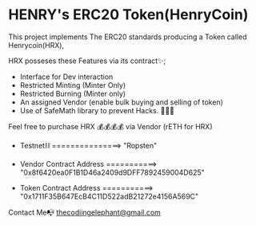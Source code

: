 # HENRY's ERC20 Token(HenryCoin)

This project implements The ERC20 standards producing a Token called Henrycoin(HRX),

HRX posseses these Features via its contract✨;

- Interface for Dev interaction
- Restricted Minting (Minter Only)
- Restricted Burning (Minter only)
- An assigned Vendor (enable bulk buying and selling of token)
- Use of SafeMath library to prevent Hacks. 🕵️‍♀️🔏


Feel free to purchase HRX 💰💰💰💰 via Vendor (rETH for HRX)

- Testnet⛓      ===============>                "Ropsten"

- Vendor Contract Address ===========>           "0x8f6420ea0F1B1D46a2409d9DFF7892459004D625"

- Token Contract Address ===========>             "0x1711F35B647EcB4C11D522adB21272e4156A569C"








Contact Me📭
thecodiingelephant@gmail.com


